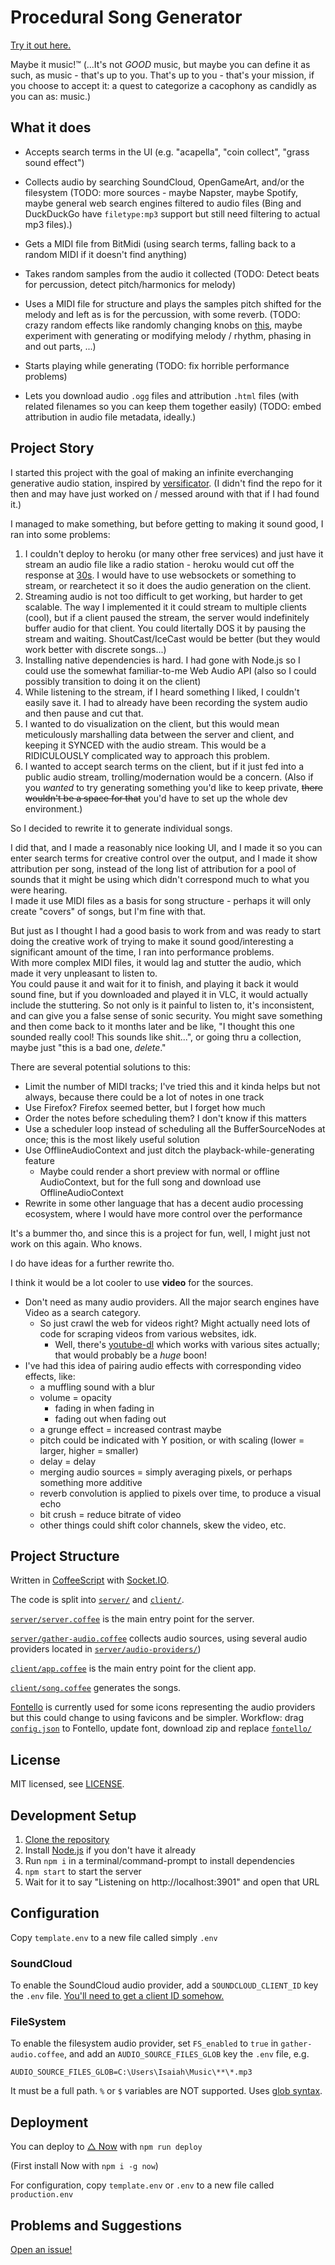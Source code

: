 # Procedural Song Generator

[Try it out here.](https://audio-sponge-vsbuyfiwea.now.sh/)

Maybe it music!™ (...It's not *GOOD* music, but maybe you can define it as such, as music - that's up to you. That's up to you - that's your mission, if you choose to accept it: a quest to categorize a cacophony as candidly as you can as: music.)

## What it does

* Accepts search terms in the UI (e.g. "acapella", "coin collect", "grass sound effect")

* Collects audio by searching SoundCloud, OpenGameArt, and/or the filesystem (TODO: more sources - maybe Napster, maybe Spotify, maybe general web search engines filtered to audio files (Bing and DuckDuckGo have `filetype:mp3` support but still need filtering to actual mp3 files).)

* Gets a MIDI file from BitMidi (using search terms, falling back to a random MIDI if it doesn't find anything)

* Takes random samples from the audio it collected (TODO: Detect beats for percussion, detect pitch/harmonics for melody)

* Uses a MIDI file for structure and plays the samples pitch shifted for the melody and left as is for the percussion, with some reverb.
  (TODO: crazy random effects like randomly changing knobs on [this](https://googlechromelabs.github.io/web-audio-samples/archive/demos/wavetable-synth.html), maybe experiment with generating or modifying melody / rhythm, phasing in and out parts, ...)

* Starts playing while generating
  (TODO: fix horrible performance problems)

* Lets you download audio `.ogg` files and attribution `.html` files (with related filenames so you can keep them together easily)
  (TODO: embed attribution in audio file metadata, ideally.)

## Project Story

I started this project with the goal of making an infinite everchanging generative audio station, inspired by [versificator](https://github.com/sebpiq/versificator). (I didn't find the repo for it then and may have just worked on / messed around with that if I had found it.)

I managed to make something, but before getting to making it sound good, I ran into some problems:
1. I couldn't deploy to heroku (or many other free services) and just have it stream an audio file like a radio station - heroku would cut off the response at [30s](https://devcenter.heroku.com/articles/request-timeout). I would have to use websockets or something to stream, or rearchetect it so it does the audio generation on the client.
2. Streaming audio is not too difficult to get working, but harder to get scalable. The way I implemented it it could stream to multiple clients (cool), but if a client paused the stream, the server would indefinitely buffer audio for that client. You could litertally DOS it by pausing the stream and waiting. ShoutCast/IceCast would be better (but they would work better with discrete songs...)
3. Installing native dependencies is hard. I had gone with Node.js so I could use the somewhat familiar-to-me Web Audio API (also so I could possibly transition to doing it on the client)
4. While listening to the stream, if I heard something I liked, I couldn't easily save it. I had to already have been recording the system audio and then pause and cut that.
5. I wanted to do visualization on the client, but this would mean meticulously marshalling data between the server and client, and keeping it SYNCED with the audio stream. This would be a RIDICULOUSLY complicated way to approach this problem.
6. I wanted to accept search terms on the client, but if it just fed into a public audio stream, trolling/modernation would be a concern. (Also if you *wanted* to try generating something you'd like to keep private, ~~there wouldn't be a space for that~~ you'd have to set up the whole dev environment.)

So I decided to rewrite it to generate individual songs.  

I did that, and I made a reasonably nice looking UI, and I made it so you can enter search terms for creative control over the output, and I made it show attribution per song, instead of the long list of attribution for a pool of sounds that it might be using which didn't correspond much to what you were hearing.  
I made it use MIDI files as a basis for song structure - perhaps it will only create "covers" of songs, but I'm fine with that.

But just as I thought I had a good basis to work from and was ready to start doing the creative work of trying to make it sound good/interesting a significant amount of the time, I ran into performance problems.  
With more complex MIDI files, it would lag and stutter the audio, which made it very unpleasant to listen to.  
You could pause it and wait for it to finish, and playing it back it would sound fine, but if you downloaded and played it in VLC, it would actually include the stuttering.
So not only is it painful to listen to, it's inconsistent, and can give you a false sense of sonic security.
You might save something and then come back to it months later and be like, "I thought this one sounded really cool! This sounds like shit...",
or going thru a collection, maybe just "this is a bad one, *delete*."  

There are several potential solutions to this:
- Limit the number of MIDI tracks; I've tried this and it kinda helps but not always, because there could be a lot of notes in one track
- Use Firefox? Firefox seemed better, but I forget how much
- Order the notes before scheduling them? I don't know if this matters
- Use a scheduler loop instead of scheduling all the BufferSourceNodes at once; this is the most likely useful solution
- Use OfflineAudioContext and just ditch the playback-while-generating feature
  - Maybe could render a short preview with normal or offline AudioContext, but for the full song and download use OfflineAudioContext
- Rewrite in some other language that has a decent audio processing ecosystem, where I would have more control over the performance

It's a bummer tho, and since this is a project for fun, well, I might just not work on this again. Who knows.

I do have ideas for a further rewrite tho.

I think it would be a lot cooler to use **video** for the sources.
- Don't need as many audio providers. All the major search engines have Video as a search category.
  - So just crawl the web for videos right? Might actually need lots of code for scraping videos from various websites, idk.
    - Well, there's [youtube-dl](https://github.com/ytdl-org/youtube-dl/) which works with various sites actually; that would probably be a *huge* boon!
- I've had this idea of pairing audio effects with corresponding video effects, like:
  - a muffling sound with a blur
  - volume = opacity
    - fading in when fading in
    - fading out when fading out
  - a grunge effect = increased contrast maybe
  - pitch could be indicated with Y position, or with scaling (lower = larger, higher = smaller)
  - delay = delay
  - merging audio sources = simply averaging pixels, or perhaps something more additive
  - reverb convolution is applied to pixels over time, to produce a visual echo
  - bit crush = reduce bitrate of video
  - other things could shift color channels, skew the video, etc.

## Project Structure

Written in [CoffeeScript](https://coffeescript.org/) with [Socket.IO](https://socket.io/).

The code is split into [`server/`](server/) and [`client/`](client/).

[`server/server.coffee`](server/server.coffee) is the main entry point for the server.

[`server/gather-audio.coffee`](server/gather-audio.coffee) collects audio sources, using several audio providers located in [`server/audio-providers/`](server/audio-providers))

[`client/app.coffee`](client/app.coffee) is the main entry point for the client app.

[`client/song.coffee`](client/song.coffee) generates the songs.

[Fontello](http://fontello.com/) is currently used for some icons representing the audio providers but this could change to using favicons and be simpler.
Workflow: drag [`config.json`](client/fontello/config.json) to Fontello, update font, download zip and replace [`fontello/`](client/fontello/)

## License

MIT licensed, see [LICENSE](LICENSE).

## Development Setup

1. [Clone the repository](https://help.github.com/articles/cloning-a-repository/)
2. Install [Node.js](https://nodejs.org) if you don't have it already
3. Run `npm i` in a terminal/command-prompt to install dependencies
4. `npm start` to start the server
5. Wait for it to say "Listening on http://localhost:3901" and open that URL

## Configuration

Copy `template.env` to a new file called simply `.env`

### SoundCloud

To enable the SoundCloud audio provider, add a `SOUNDCLOUD_CLIENT_ID` key the `.env` file.
[You'll need to get a client ID somehow.](https://stackoverflow.com/questions/40992480/getting-a-soundcloud-api-client-id)

### FileSystem

To enable the filesystem audio provider, set `FS_enabled` to `true` in `gather-audio.coffee`, and add an `AUDIO_SOURCE_FILES_GLOB` key the `.env` file, e.g.
```
AUDIO_SOURCE_FILES_GLOB=C:\Users\Isaiah\Music\**\*.mp3
```
It must be a full path. `%` or `$` variables are NOT supported.
Uses [glob syntax](https://www.npmjs.com/package/glob#glob-primer).

## Deployment

You can deploy to [△ Now](https://zeit.co/now) with `npm run deploy`

(First install Now with `npm i -g now`)

For configuration, copy `template.env` or `.env` to a new file called `production.env`

<!--
## Are these songs?

no they just names:

* The Sponge of Truth and Lies
* In equal and opposite measure
* Cathartic cacophony
* Retched reverbertations
* Spontanious sound shenanigans
* Automatic chaotic euphony
* Synthetic symphonic hodgepodge
* Percussive pandemonium & rambunctious rhythm
* Wayward librettist
* Select the server other is file not play
* Large birds, soft cheese, green fruit
* A gathering of empty places
* I would understand a colorless green idea
* Cozy paranoia
* Primary reality beta

## What if it doesn't work?

* ERROR
* ERROR ABOUT THERE BEING AN ERROR
* MULTIPLE ERROR(S)
* ERROR ABOUT THERE BEING ERRORS
* ERROR ABOUT ERRORS IN GENERAL
* ERROR ABOUT ERRORS BEING ERRORS IN GENERAL
* ERRORS, AM I RIGHT? THEY ARE ALWAYS BEING ERRORS
* ERRN'T THEY?
* HOW ERRONEOUS OF THEM
* ERRMAHGERD
* INSERT ERROR MESSAGE HERE
* AN ERRER HAS SPELLING-GRAMMAR OCCURD; PLEASE Contact LENSES (0x2C)
* OCCULT ERROR
* WARNING
* [VAGU](https://youtu.be/8d3SMxK40YQ)[**E**](https://www.reddit.com/r/EmboldenTheE/) [FEELING OF UNEASE](https://youtu.be/8d3SMxK40YQ)

### What was that, like some avant-garde poetry?

By the board above the books  
Lies a truth between the crooks  

-->

## Problems and Suggestions

[Open an issue!](https://github.com/1j01/audio-sponge/issues)
